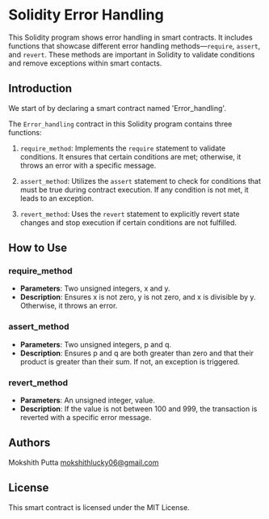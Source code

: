 # Solidity Error Handling

This Solidity program shows error handling in smart contracts. It includes functions that showcase different error handling methods—`require`, `assert`, and `revert`. These methods are important in Solidity to validate conditions and remove exceptions within smart contacts.

## Introduction

We start of by declaring a smart contract named 'Error_handling'.  

The `Error_handling` contract in this Solidity program contains three functions:

1. `require_method`: Implements the `require` statement to validate conditions. It ensures that certain conditions are met; otherwise, it throws an error with a specific message.

2. `assert_method`: Utilizes the `assert` statement to check for conditions that must be true during contract execution. If any condition is not met, it leads to an exception.

3. `revert_method`: Uses the `revert` statement to explicitly revert state changes and stop execution if certain conditions are not fulfilled.

## How to Use

### require_method
- **Parameters**: Two unsigned integers, x and y.
- **Description**: Ensures x is not zero, y is not zero, and x is divisible by y. Otherwise, it throws an error.

### assert_method
- **Parameters**: Two unsigned integers, p and q.
- **Description**: Ensures p and q are both greater than zero and that their product is greater than their sum. If not, an exception is triggered.

### revert_method
- **Parameters**: An unsigned integer, value.
- **Description**: If the value is not between 100 and 999, the transaction is reverted with a specific error message.


## Authors

Mokshith Putta
mokshithlucky06@gmail.com

## License

This smart contract is licensed under the MIT License.
